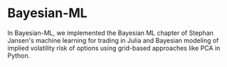 # Bayesian-ML
In Bayesian-ML, we implemented the Bayesian ML chapter of Stephan Jansen's machine learning for trading in Julia and Bayesian modeling of implied volatility risk of options using grid-based approaches like PCA in Python. 
